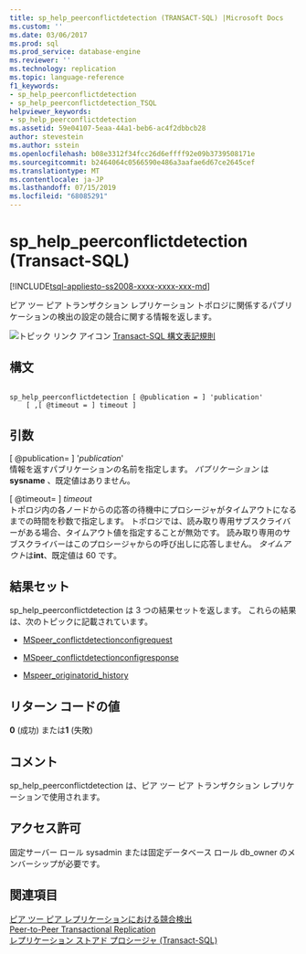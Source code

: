 ```yaml
---
title: sp_help_peerconflictdetection (TRANSACT-SQL) |Microsoft Docs
ms.custom: ''
ms.date: 03/06/2017
ms.prod: sql
ms.prod_service: database-engine
ms.reviewer: ''
ms.technology: replication
ms.topic: language-reference
f1_keywords:
- sp_help_peerconflictdetection
- sp_help_peerconflictdetection_TSQL
helpviewer_keywords:
- sp_help_peerconflictdetection
ms.assetid: 59e04107-5eaa-44a1-beb6-ac4f2dbbcb28
author: stevestein
ms.author: sstein
ms.openlocfilehash: b08e3312f34fcc26d6effff92e09b3739508171e
ms.sourcegitcommit: b2464064c0566590e486a3aafae6d67ce2645cef
ms.translationtype: MT
ms.contentlocale: ja-JP
ms.lasthandoff: 07/15/2019
ms.locfileid: "68085291"
---
```

# <a name="sphelppeerconflictdetection-transact-sql"></a>sp_help_peerconflictdetection (Transact-SQL)
[!INCLUDE[tsql-appliesto-ss2008-xxxx-xxxx-xxx-md](../../includes/tsql-appliesto-ss2008-xxxx-xxxx-xxx-md.md)]

  ピア ツー ピア トランザクション レプリケーション トポロジに関係するパブリケーションの検出の設定の競合に関する情報を返します。  
  
 ![トピック リンク アイコン](../../database-engine/configure-windows/media/topic-link.gif "トピック リンク アイコン") [Transact-SQL 構文表記規則](../../t-sql/language-elements/transact-sql-syntax-conventions-transact-sql.md)  
  
## <a name="syntax"></a>構文  
  
```  
  
sp_help_peerconflictdetection [ @publication = ] 'publication'  
    [ ,[ @timeout = ] timeout ]  
```  
  
## <a name="arguments"></a>引数  
 [ @publication= ] '*publication*'  
 情報を返すパブリケーションの名前を指定します。 *パブリケーション* は **sysname** 、既定値はありません。  
  
 [ @timeout= ] *timeout*  
 トポロジ内の各ノードからの応答の待機中にプロシージャがタイムアウトになるまでの時間を秒数で指定します。 トポロジでは、読み取り専用サブスクライバーがある場合、タイムアウト値を指定することが無効です。 読み取り専用のサブスクライバーはこのプロシージャからの呼び出しに応答しません。 *タイムアウト*は**int**、既定値は 60 です。  
  
## <a name="result-sets"></a>結果セット  
 sp_help_peerconflictdetection は 3 つの結果セットを返します。 これらの結果は、次のトピックに記載されています。  
  
-   [MSpeer_conflictdetectionconfigrequest](../../relational-databases/system-tables/mspeer-conflictdetectionconfigrequest-transact-sql.md)  
  
-   [MSpeer_conflictdetectionconfigresponse](../../relational-databases/system-tables/mspeer-conflictdetectionconfigresponse-transact-sql.md)  
  
-   [Mspeer_originatorid_history](../../relational-databases/system-tables/mspeer-originatorid-history-transact-sql.md)  
  
## <a name="return-code-values"></a>リターン コードの値  
 **0** (成功) または**1** (失敗)  
  
## <a name="remarks"></a>コメント  
 sp_help_peerconflictdetection は、ピア ツー ピア トランザクション レプリケーションで使用されます。  
  
## <a name="permissions"></a>アクセス許可  
 固定サーバー ロール sysadmin または固定データベース ロール db_owner のメンバーシップが必要です。  
  
## <a name="see-also"></a>関連項目  
 [ピア ツー ピア レプリケーションにおける競合検出](../../relational-databases/replication/transactional/peer-to-peer-conflict-detection-in-peer-to-peer-replication.md)   
 [Peer-to-Peer Transactional Replication](../../relational-databases/replication/transactional/peer-to-peer-transactional-replication.md)   
 [レプリケーション ストアド プロシージャ &#40;Transact-SQL&#41;](../../relational-databases/system-stored-procedures/replication-stored-procedures-transact-sql.md)  
  
  
